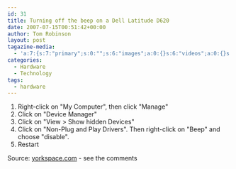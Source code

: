 ```yaml
---
id: 31
title: Turning off the beep on a Dell Latitude D620
date: 2007-07-15T00:51:42+00:00
author: Tom Robinson
layout: post
tagazine-media:
  - 'a:7:{s:7:"primary";s:0:"";s:6:"images";a:0:{}s:6:"videos";a:0:{}s:11:"image_count";s:1:"0";s:6:"author";s:6:"566973";s:7:"blog_id";s:7:"8298577";s:9:"mod_stamp";s:19:"2009-06-23 21:02:58";}'
categories:
  - Hardware
  - Technology
tags:
  - hardware
---
```

  1. Right-click on "My Computer", then click "Manage"
  2. Click on "Device Manager"
  3. Click on "View > Show hidden Devices"
  4. Click on "Non-Plug and Play Drivers". Then right-click on "Beep" and choose "disable".
  5. Restart

Source: <a rel="nofollow" href="http://www.yorkspace.com/2006/06/45/3/" title="http://www.yorkspace.com/2006/06/45/3/" class="external text">yorkspace.com</a> - see the comments